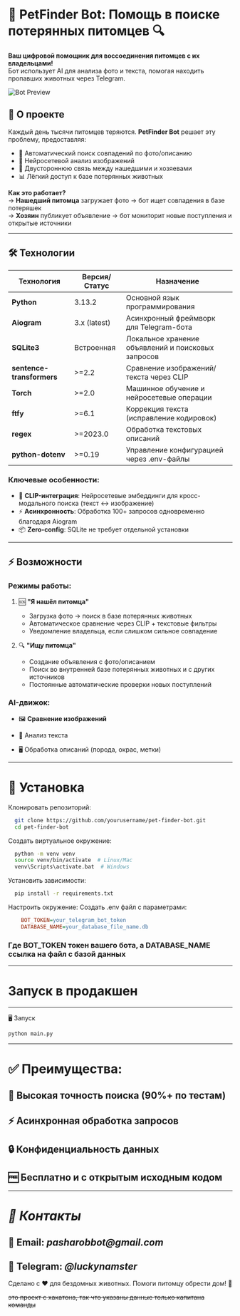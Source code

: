 # 🐾 PetFinder Bot: Помощь в поиске потерянных питомцев 🔍

**Ваш цифровой помощник для воссоединения питомцев с их владельцами!**  
Бот использует AI для анализа фото и текста, помогая находить пропавших животных через Telegram.

![Bot Preview](https://via.placeholder.com/800x400.png?text=Pet+Finder+Bot+Preview)

## 🌟 О проекте

Каждый день тысячи питомцев теряются. **PetFinder Bot** решает эту проблему, предоставляя:

- 🤖 Автоматический поиск совпадений по фото/описанию
- 📸 Нейросетевой анализ изображений
- 🔄 Двустороннюю связь между нашедшими и хозяевами
- 📊 Лёгкий доступ к базе потерянных животных

**Как это работает?**  
→ **Нашедший питомца** загружает фото → бот ищет совпадения в базе потеряшек  
→ **Хозяин** публикует объявление → бот мониторит новые поступления и открытые источники

---

## 🛠 Технологии

| Технология                | Версия/Статус | Назначение                                         |
|---------------------------|---------------|----------------------------------------------------|
| **Python**                | 3.13.2        | Основной язык программирования                     |
| **Aiogram**               | 3.x (latest)  | Асинхронный фреймворк для Telegram-бота            |
| **SQLite3**               | Встроенная    | Локальное хранение объявлений и поисковых запросов |
| **sentence-transformers** | >=2.2         | Сравнение изображений/текста через CLIP            |
| **Torch**                 | >=2.0         | Машинное обучение и нейросетевые операции          |
| **ftfy**                  | >=6.1         | Коррекция текста (исправление кодировок)           |
| **regex**                 | >=2023.0      | Обработка текстовых описаний                       |
| **python-dotenv**         | >=0.19        | Управление конфигурацией через .env-файлы          |

### Ключевые особенности:

- 🧩 **CLIP-интеграция**: Нейросетевые эмбеддинги для кросс-модального поиска (текст ↔ изображение)
- ⚡ **Асинхронность**: Обработка 100+ запросов одновременно благодаря Aiogram
- 📦 **Zero-config**: SQLite не требует отдельной установки

---

## ⚡️ Возможности

### Режимы работы:

1. 🆘 **"Я нашёл питомца"**
    - Загрузка фото → поиск в базе потерянных животных
    - Автоматическое сравнение через CLIP + текстовые фильтры
    - Уведомление владельца, если слишком сильное совпадение

2. 🔍 **"Ищу питомца"**
    - Создание объявления с фото/описанием
    - Поиск во внутренней базе потерянных животных и с других источников
    - Постоянные автоматические проверки новых поступлений

### AI-движок:

- 🖼 **Сравнение изображений**


- 📝 Анализ текста
- 🖥️ Обработка описаний (порода, окрас, метки)
___
# 🚀 Установка
Клонировать репозиторий:

```bash
  git clone https://github.com/yourusername/pet-finder-bot.git
  cd pet-finder-bot
```

Создать виртуальное окружение:

```bash
  python -m venv venv
  source venv/bin/activate  # Linux/Mac
  venv\Scripts\activate.bat  # Windows
```

Установить зависимости:

```bash
  pip install -r requirements.txt
```
Настроить окружение: Создать .env файл с параметрами:


```ini
    BOT_TOKEN=your_telegram_bot_token
    DATABASE_NAME=your_database_file_name.db
```

### Где BOT_TOKEN токен вашего бота, а DATABASE_NAME ссылка на файл с базой данных
___
# Запуск в продакшен
___
🖥 Запуск
``` bash
python main.py
```
---
# ✅ Преимущества:
## 🎯 Высокая точность поиска (90%+ по тестам)

## ⚡️ Асинхронная обработка запросов

## 🔒 Конфиденциальность данных

## 🆓 Бесплатно и с открытым исходным кодом

---
# _🤝 Контакты_


## 📧 Email: ___pasharobbot@gmail.com___
## 💬 Telegram: ___@luckynamster___

Сделано с ❤️ для бездомных животных. Помоги питомцу обрести дом! 🏡

~~это проект с хакатона, так что указаны данные только капитана команды~~